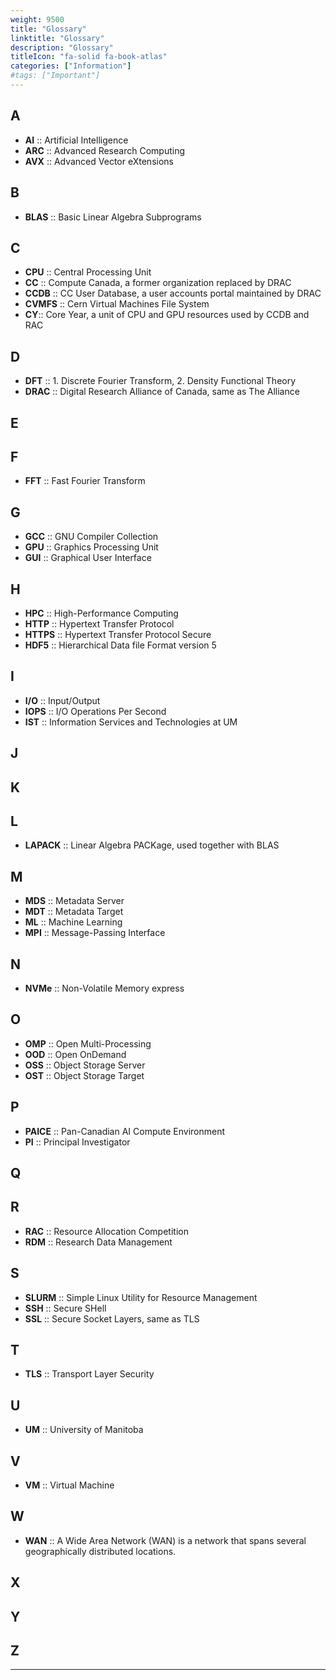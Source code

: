 ```yaml
---
weight: 9500
title: "Glossary"
linktitle: "Glossary"
description: "Glossary"
titleIcon: "fa-solid fa-book-atlas"
categories: ["Information"]
#tags: ["Important"]
---
```


## A

* __AI__ :: Artificial Intelligence
* __ARC__ :: Advanced Research Computing
* __AVX__ :: Advanced Vector eXtensions

## B

* __BLAS__ :: Basic Linear Algebra Subprograms

## C

* __CPU__ :: Central Processing Unit
* __CC__ :: Compute Canada, a former organization replaced by DRAC
* __CCDB__ :: CC User Database, a user accounts portal maintained by DRAC
* __CVMFS__ :: Cern Virtual Machines File System
* __CY__:: Core Year, a unit of CPU and GPU resources used by CCDB and RAC

## D

* __DFT__ :: 1. Discrete Fourier Transform, 2. Density Functional Theory
* __DRAC__ :: Digital Research Alliance of Canada, same as The Alliance

## E

## F

* __FFT__ :: Fast Fourier Transform

## G

* __GCC__ :: GNU Compiler Collection
* __GPU__ :: Graphics Processing Unit
* __GUI__ :: Graphical User Interface

## H

* __HPC__ :: High-Performance Computing
* __HTTP__ :: Hypertext Transfer Protocol
* __HTTPS__ :: Hypertext Transfer Protocol Secure
* __HDF5__ :: Hierarchical Data file Format version 5

## I

* __I/O__ :: Input/Output
* __IOPS__ :: I/O Operations Per Second
* __IST__ :: Information Services and Technologies at UM

## J

## K

## L

* __LAPACK__ :: Linear Algebra PACKage, used together with BLAS

## M

* __MDS__ :: Metadata Server
* __MDT__ :: Metadata Target
* __ML__ :: Machine Learning
* __MPI__ :: Message-Passing Interface

## N

* __NVMe__ :: Non-Volatile Memory express

## O

* __OMP__ :: Open Multi-Processing
* __OOD__ :: Open OnDemand
* __OSS__ :: Object Storage Server
* __OST__ :: Object Storage Target

## P

* __PAICE__ :: Pan-Canadian AI Compute Environment
* __PI__ :: Principal Investigator

## Q

## R

* __RAC__ :: Resource Allocation Competition 
* __RDM__ :: Research Data Management

## S

* __SLURM__ :: Simple Linux Utility for Resource Management
* __SSH__ :: Secure SHell
* __SSL__ :: Secure Socket Layers, same as TLS

## T

* __TLS__ :: Transport Layer Security

## U

* __UM__ :: University of Manitoba

## V

* __VM__ :: Virtual Machine

## W

* __WAN__ :: A Wide Area Network (WAN) is a network that spans several geographically distributed locations.

## X

## Y

## Z

---

<!-- Changes and update:
* Last revision: Aug 28, 2024.
-->
